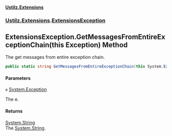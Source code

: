 #### [Ustilz.Extensions](index.md 'index')
### [Ustilz.Extensions](Ustilz.Extensions.md 'Ustilz.Extensions').[ExtensionsException](Ustilz.Extensions.ExtensionsException.md 'Ustilz.Extensions.ExtensionsException')

## ExtensionsException.GetMessagesFromEntireExceptionChain(this Exception) Method

The get messages from entire exception chain.

```csharp
public static string GetMessagesFromEntireExceptionChain(this System.Exception e);
```
#### Parameters

<a name='Ustilz.Extensions.ExtensionsException.GetMessagesFromEntireExceptionChain(thisSystem.Exception).e'></a>

`e` [System.Exception](https://docs.microsoft.com/en-us/dotnet/api/System.Exception 'System.Exception')

The e.

#### Returns
[System.String](https://docs.microsoft.com/en-us/dotnet/api/System.String 'System.String')  
The [System.String](https://docs.microsoft.com/en-us/dotnet/api/System.String 'System.String').